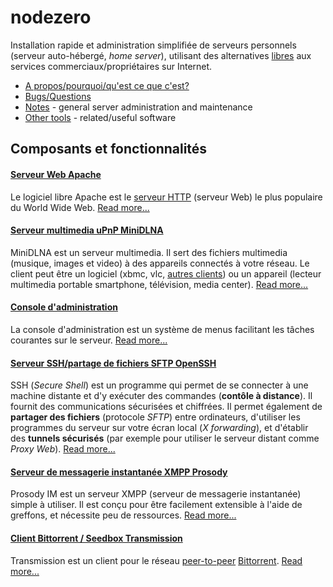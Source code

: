 # nodezero

Installation rapide et administration simplifiée de serveurs personnels (serveur auto-hébergé, _home server_), utilisant des alternatives [libres](https://fr.wikipedia.org/wiki/Logiciel_libre) aux services commerciaux/propriétaires sur Internet.

 * [A propos/pourquoi/qu'est ce que c'est?](doc/about.md)
 * [Bugs/Questions](https://telecom.dmz.se/bugs/nodezero/issues)
 * [Notes](doc/notes.md) - general server administration and maintenance
 * [Other tools](Othertools.md) - related/useful software


## Composants et fonctionnalités

#### [Serveur Web Apache](doc/apache.md)
Le logiciel libre Apache est le [serveur HTTP](https://fr.wikipedia.org/wiki/Serveur_HTTP) (serveur Web) le plus populaire du World Wide Web. [Read more...](apache.md)


#### [Serveur multimedia uPnP MiniDLNA](doc/minidlna.md)
MiniDLNA est un serveur multimedia. Il sert des fichiers multimedia (musique, images et video) à des appareils connectés à votre réseau. Le client peut être un logiciel (xbmc, vlc, [autres clients](https://en.wikipedia.org/wiki/List_of_UPnP_AV_media_servers_and_clients#UPnP_AV_clients)) ou un appareil (lecteur multimedia portable smartphone, télévision, media center). [Read more...](minidlna.md)


#### [Console d'administration](doc/nodezero-admin.md)
La console d'administration est un système de menus facilitant les tâches courantes sur le serveur. [Read more...](nodezero-admin.md)

#### [Serveur SSH/partage de fichiers SFTP OpenSSH](doc/openssh.md)
SSH (_Secure Shell_) est un programme qui permet de se connecter à une machine distante et d'y exécuter des commandes (**contôle à distance**). Il fournit des  communications sécurisées et chiffrées. Il permet également de **partager des fichiers** (protocole _SFTP_) entre ordinateurs, d'utiliser les programmes du serveur sur votre écran local (_X forwarding_), et d'établir des **tunnels sécurisés** (par exemple pour utiliser le serveur distant comme _Proxy Web_).
 [Read more...](openssh.md)



#### [Serveur de messagerie instantanée XMPP Prosody](doc/prosody.md)
Prosody IM est un serveur XMPP (serveur de messagerie instantanée) simple à utiliser. Il est conçu pour être facilement extensible à l'aide de greffons, et nécessite peu de ressources. [Read more...](prosody.md)


#### [Client Bittorrent / Seedbox Transmission](doc/transmission.md)
Transmission est un client pour le réseau [peer-to-peer](https://fr.wikipedia.org/wiki/Pair_%C3%A0_pair) [Bittorrent](https://fr.wikipedia.org/wiki/BitTorrent_%28protocole%29). [Read more...](transmission.md)


